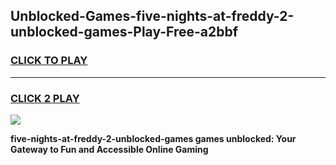 
## Unblocked-Games-five-nights-at-freddy-2-unblocked-games-Play-Free-a2bbf
<h3>
<a href="https://premium76.site?title=five-nights-at-freddy-2-unblocked-games&ref=23A">CLICK TO PLAY</a></h3>
<hr>

<h3>
<a href="https://premium76.site?title=five-nights-at-freddy-2-unblocked-games&ref=23A">CLICK 2 PLAY</a>
  
</h3>

<a href="https://premium76.site?title=five-nights-at-freddy-2-unblocked-games&ref=23A"><img src="https://clearcache.store/games.png"></a>


**five-nights-at-freddy-2-unblocked-games games unblocked: Your Gateway to Fun and Accessible Online Gaming**
